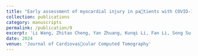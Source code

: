```yaml
---
title: "Early assessment of myocardial injury in patients with COVID-19 using a two-stage deep learning framework based on non-contrast chest CT"
collection: publications
category: manuscripts
permalink: /publication/9
excerpt: 'Li Wang, Zhitao Cheng, Yan Zhuang, Kunqi Li, Fan Li, Song Su, Jian Shu, Jing Chen, Yong Tang. Early assessment of myocardial injury in patients with COVID-19 using a two-stage deep learning framework based on non-contrast chest CT. Submitted to Journal of Cardiovascular Computed Tomography, under review, 2024. Background: With the pandemic of novel coronavirus disease 2019 (COVID-19), risk stratification is particularly important for its prognosis, particularly myocardial injury (MI). Non-contrast chest computed tomography (CT) plays an important role in its diagnosis of lung injury, while unknown for MI with advantage of one-stop evaluation. Methods: A group of 453 patients with COVID-19, including 230 patients with MI and 223 patients without MI, were retrospectively recruited. A two-stage deep learning (DL) framework was developed to first segment the left ventricle (LV) in the non-contrast chest CT images using fully convolutional networks with a ResNet-101 backbone (FCN-ResNet-101) module and then classify the status of MI using densely connected convolutional network with the structure type of 121 (DenseNet-121) module. The framework was trained in a training-validation dataset of 413 patients (MI or non-MI) with a cross-validation approach, and evaluated in a testing dataset of 40 patients. Results: The proposed DL framework accurately obtained the segmentations of LV in non-contrast chest CT images with an intersection over union (IoU) of 0.8041, an accuracy (ACC) of 0.9949, and a Dice coefficient of 0.8672. Based on the segmentation, the DL framework further accurately determined MI status and obtained an area under the curve (AUC) of 0.8618 (95% CI: 0.8049 – 0.9187), an ACC of 0.7763, a sensitivity of 0.8750, a specificity of 0.6071, and an F1 score of 0.8317. Conclusion: DL could determine the status of MI in non-contrast chest CT images of patients with COVID-19, providing one-stop convenience for early screening of MI. '
date: 2024
venue: 'Journal of Cardiovascular Computed Tomography'
---
```


